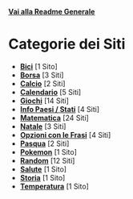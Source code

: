 **[Vai alla Readme Generale](../Readme.md)**

# Categorie dei Siti

- **[Bici](https://github.com/NicoMaker/Giri-in-bici)** [1 Sito]
- **[Borsa](Borsa/Readme.md)** [3 Siti]
- **[Calcio](Calcio/Readme.md)** [2 Siti]
- **[Calendario](Calendario/Readme.md)** [5 Siti]
- **[Giochi](Giochi/Readme.md)** [14 Siti]
- **[Info Paesi / Stati](Info_Paesi_Stati/Readme.md)** [4 Siti]
- **[Matematica](Math/Readme.md)** [24 Siti]
- **[Natale](Natale/Readme.md)** [3 Siti]
- **[Opzioni con le Frasi](Opzioni_Con_Le_Frasi/Readme.md)** [4 Siti]
- **[Pasqua](Pasqua/Readme.md)** [2 Siti]
- **[Pokemon](https://github.com/NicoMaker/PokeApi)** [1 Sito]
- **[Random](Random/Readme.md)** [12 Siti]
- **[Salute](Salute/Readme.md)** [1 Sito]
- **[Storia](Storia/Readme.md)** [1 Sito]
- **[Temperatura](https://github.com/NicoMaker/Egypt)** [1 Sito]
